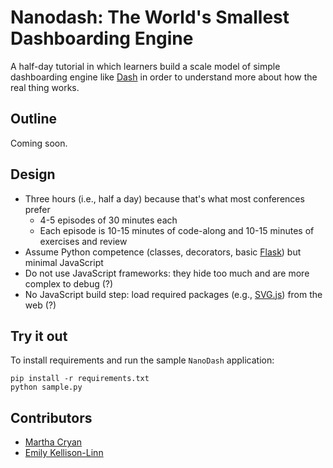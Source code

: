 # Nanodash: The World's Smallest Dashboarding Engine

A half-day tutorial in which learners build
a scale model of simple dashboarding engine like [Dash][dash]
in order to understand more about how the real thing works.

## Outline

Coming soon.

## Design

-   Three hours (i.e., half a day) because that's what most conferences prefer
    -   4-5 episodes of 30 minutes each
    -   Each episode is 10-15 minutes of code-along and 10-15 minutes of exercises and review
-   Assume Python competence (classes, decorators, basic [Flask][flask]) but minimal JavaScript
-   Do not use JavaScript frameworks: they hide too much and are more complex to debug (?)
-   No JavaScript build step: load required packages (e.g., [SVG.js][svgjs]) from the web (?)

## Try it out
To install requirements and run the sample `NanoDash` application:
```
pip install -r requirements.txt
python sample.py
```

## Contributors

-   [Martha Cryan][cryan-martha]
-   [Emily Kellison-Linn][kellison-linn-emily]

[cryan-martha]: https://github.com/marthacryan
[dash]: https://dash.plotly.com/
[flask]: https://flask.palletsprojects.com/
[kellison-linn-emily]: https://github.com/emilykl
[svgjs]: https://svgjs.dev/
